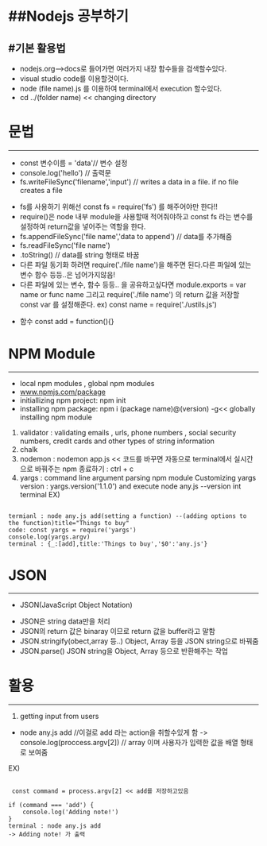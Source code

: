 ##Nodejs 공부하기
================================
#기본 활용법
-------------------------------
* nodejs.org-->docs로 들어가면 여러가지 내장 함수들을 검색할수있다.
* visual studio code를 이용할것이다.
* node (file name).js 를 이용하여 terminal에서 execution 할수있다.
* cd ../(folder name) << changing directory
 
# 문법
-------------------------------
* const 변수이름 = 'data'// 변수 설정
* console.log('hello') // 출력문
* fs.writeFileSync('filename','input') // writes a data in a file. if no file creates a file
- fs를 사용하기 위해선 const fs = require('fs') 를 해주어야만 한다!!
- require()은 node 내부 module을 사용할때 적어줘야하고 const fs 라는 변수를 설정하여 return값을 넣어주는 역할을 한다. 
- fs.appendFileSync('file name','data to append') // data를 추가해줌
- fs.readFileSync('file name')
- .toString() // data를 string 형태로 바꿈
- 다른 파일 동기화 하려면 require('./file name')을 해주면 된다.다른 파일에 있는 변수 함수 등등..은 넘어가지않음!
- 다른 파일에 있는 변수, 함수 등등.. 을 공유하고싶다면 module.exports = var name or func name 그리고 require('./file name') 의 return 값을 저장할 const var 를 설정해준다. ex) const name = require('./ustils.js')
* 함수 const add = function(){}

# NPM Module
------------------------------
* local npm modules , global npm modules
* www.npmjs.com/package
* initiallizing npm project: npm init
* installing npm package: npm i (package name)@(version) -g<< globally installing npm module
1. validator : validating emails , urls, phone numbers , social security numbers, credit cards and other types of string information
2. chalk
3. nodemon : nodemon app.js << 코드를 바꾸면 자동으로 terminal에서 실시간으로 바꿔주는 npm
종료하기 : ctrl + c
4. yargs : command line argument parsing npm module
           Customizing yargs version : yargs.version('1.1.0') and execute node any.js --version int terminal
EX)
<pre><code>
termianl : node any.js add(setting a function) --(adding options to the function)title="Things to buy"
code: const yargs = require('yargs')
console.log(yargs.argv)
terminal : {_:[add],title:'Things to buy','$0':'any.js'}</pre></code>

# JSON
----------------------------
* JSON(JavaScript Object Notation) 
- JSON은 string data만을 처리
- JSON의 return 값은 binaray 이므로 return 값을 buffer라고 말함 
- JSON.stringify(obect,array 등..) Object, Array 등을 JSON string으로 바꿔줌 
- JSON.parse() JSON string을 Object, Array 등으로 반환해주는 작업
# 활용
----------------------------
1. getting input from users
 - node any.js add //이걸로 add 라는 action을 취할수있게 함
 -> console.log(proccess.argv[2]) // array 이며 사용자가 입력한 값을 배열 형태로 보여줌
 
 EX)
 <pre><code>
 const command = process.argv[2] << add를 저장하고있음

if (command === 'add') {
    console.log('Adding note!')
}
terminal : node any.js add
-> Adding note! 가 출력</code></pre>
